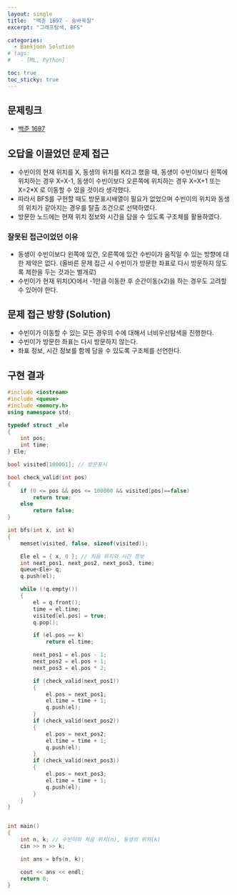 ```yaml
---
layout: single
title:  "백준 1697 - 숨바꼭질"
excerpt: "그래프탐색, BFS"

categories:
  - Baekjoon Solution
# tags:
#   - [ML, Python]

toc: true
toc_sticky: true
---
```


## 문제링크

- [백준 1697](https://www.acmicpc.net/problem/1697)

## 오답을 이끌었던 문제 접근
- 수빈이의 현재 위치를 X, 동생의 위치를 K라고 했을 때, 동생이 수빈이보다 왼쪽에 위치하는 경우 X=X-1, 동생이 수빈이보다 오른쪽에 위치하는 경우 X=X+1 또는 X=2*X 로 이동할 수 있을 것이라 생각했다.
- 따라서 BFS를 구현할 때도 방문표시배열이 필요가 없었으며 수빈이의 위치와 동생의 위치가 같아지는 경우를 탈출 조건으로 선택하였다.
- 방문한 노드에는 현재 위치 정보와 시간을 담을 수 있도록 구조체를 활용하였다.

### 잘못된 접근이었던 이유
- 동생이 수빈이보다 왼쪽에 있건, 오른쪽에 있건 수빈이가 움직일 수 있는 방향에 대한 제약은 없다. (올바른 문제 접근 시 수빈이가 방문한 좌표로 다시 방문하지 않도록 제한을 두는 것과는 별개로)
- 수빈이가 현재 위치(X)에서 -1만큼 이동한 후 순간이동(x2)을 하는 경우도 고려할 수 있어야 한다.

## 문제 접근 방향 (Solution)
- 수빈이가 이동할 수 있는 모든 경우의 수에 대해서 너비우선탐색을 진행한다.
- 수빈이가 방문한 좌표는 다시 방문하지 않는다.
- 좌표 정보, 시간 정보를 함께 담을 수 있도록 구조체를 선언한다.

## 구현 결과

```c++
#include <iostream>
#include <queue>
#include <memory.h>
using namespace std;

typedef struct _ele
{
	int pos;
	int time;
} Ele;

bool visited[100001]; // 방문표시

bool check_valid(int pos)
{
	if (0 <= pos && pos <= 100000 && visited[pos]==false)
		return true;
	else
		return false;
}

int bfs(int x, int k)
{
	memset(visited, false, sizeof(visited));

	Ele el = { x, 0 }; // 처음 위치와 시간 정보
	int next_pos1, next_pos2, next_pos3, time;
	queue<Ele> q;
	q.push(el);

	while (!q.empty())
	{
		el = q.front();
		time = el.time;
		visited[el.pos] = true;
		q.pop();

		if (el.pos == k)
			return el.time;

		next_pos1 = el.pos - 1;
		next_pos2 = el.pos + 1;
		next_pos3 = el.pos * 2;

		if (check_valid(next_pos1))
		{
			el.pos = next_pos1;
			el.time = time + 1;
			q.push(el);
		}
		if (check_valid(next_pos2))
		{
			el.pos = next_pos2;
			el.time = time + 1;
			q.push(el);
		}
		if (check_valid(next_pos3))
		{
			el.pos = next_pos3;
			el.time = time + 1;
			q.push(el);
		}
	}
}


int main()
{
	int n, k; // 수빈이의 처음 위치(n), 동생의 위치(k)
	cin >> n >> k;

	int ans = bfs(n, k);

	cout << ans << endl;
	return 0;
}
```
